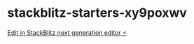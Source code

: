 # stackblitz-starters-xy9poxwv

[Edit in StackBlitz next generation editor ⚡️](https://stackblitz.com/~/github.com/lkno9/stackblitz-starters-xy9poxwv)